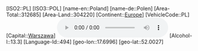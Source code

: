 ﻿---
location: [52.0027,17.6996]
type: Country
tags:
- geo/Country

SpocWebEntityId: 26996
isDeleted: false
confidential: public

---
[ISO2::PL]
[ISO3::POL]
[name-en::Poland]
[name-de::Polen]
[Area-Total::312685]
[Area-Land::304220]
[Continent::[Europe](geo/Continent/Europe.md)]
[VehicleCode::PL]
[Capital::[Warszawa](geo/Continent/Europe/Poland/Warszawa.md)]
![Anthem-Poland](xLarge/National-Anthem/Anthem-Poland.mp3)
[Alcohol-l::13.3]
[Language-Id::494]
[geo-lon::17.6996]
[geo-lat::52.0027]


